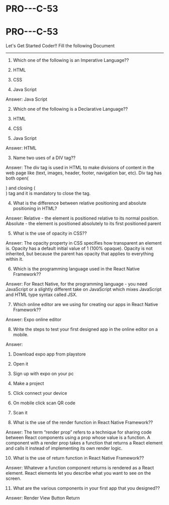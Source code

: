 # PRO---C-53
# PRO---C-53
Let's Get Started Coder!!
Fill the following Document
__________________________________________________________________________

1. Which one of the following is an Imperative Language??

1.	HTML
2.	CSS
3.	Java Script

Answer: Java Script	


2. Which one of the following is a Declarative Language??

1.	HTML
2.	CSS
3.	Java Script

Answer: HTML


3. Name two uses of a DIV tag??

Answer:
The div tag is used in HTML to make divisions of content in the web page like (text, images, header, footer, navigation bar, etc). Div tag has both open(<div>) and closing (</div>) tag and it is mandatory to close the tag.







4. What is the difference between relative positioning and absolute positioning in HTML?

Answer: Relative - the element is positioned relative to its normal position. Absolute - the element is positioned absolutely to its first positioned parent




5. What is the use of opacity in CSS??

Answer: The opacity property in CSS specifies how transparent an element is. Opacity has a default initial value of 1 (100% opaque). Opacity is not inherited, but because the parent has opacity that applies to everything within it.





6. Which is the programming language used in the React Native Framework??

Answer: 
For React Native, for the programming language - you need JavaScript or a slightly different take on JavaScript which mixes JavaScript and HTML type syntax called JSX.


7. Which online editor are we using for creating our apps in React Native Framework??

Answer: 
Expo online editor




8. Write the steps to test your first designed app in the online editor on a mobile.

Answer:
1.	Download expo app from playstore
2.	Open it
3.	Sign up with expo on your pc
4.	Make a project
5.	Click connect your device 
6.	On mobile click scan QR code
7.	Scan it







9. What is the use of the render function in React Native Framework??

Answer: 
The term “render prop” refers to a technique for sharing code between React components using a prop whose value is a function. A component with a render prop takes a function that returns a React element and calls it instead of implementing its own render logic.






10. What is the use of return function  in React Native Framework??

Answer:
Whatever a function component returns is rendered as a React element. React elements let you describe what you want to see on the screen.






11. What are the various components in your first app that you designed??

Answer: 
Render 
View 
Button
Return
